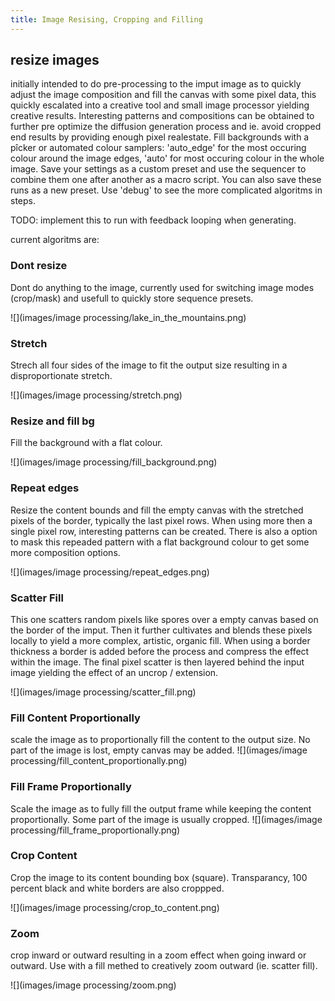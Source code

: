```yaml
---
title: Image Resising, Cropping and Filling
---
```

<!--
This file is part of stable-diffusion-webui (https://github.com/sd-webui/stable-diffusion-webui/).

Copyright 2022 sd-webui team.
This program is free software: you can redistribute it and/or modify
it under the terms of the GNU Affero General Public License as published by
the Free Software Foundation, either version 3 of the License, or
(at your option) any later version.

This program is distributed in the hope that it will be useful,
but WITHOUT ANY WARRANTY; without even the implied warranty of
MERCHANTABILITY or FITNESS FOR A PARTICULAR PURPOSE.  See the
GNU Affero General Public License for more details.

You should have received a copy of the GNU Affero General Public License
along with this program.  If not, see <http://www.gnu.org/licenses/>.
-->




## resize images
initially intended to do pre-processing to the imput image as to quickly adjust the image composition and fill the canvas with some pixel data,
this quickly escalated into a creative tool and small image processor yielding creative results.
Interesting patterns and compositions can be obtained to further pre optimize the diffusion generation process and ie. avoid cropped end results by providing enough pixel realestate.
Fill backgrounds with a pîcker or automated colour samplers: 'auto_edge' for the most occuring colour around the image edges, 'auto' for most occuring colour in the whole image.
Save your settings as a custom preset and use the sequencer to combine them one after another as a macro script. You can also save these runs as a new preset.
Use 'debug' to see the more complicated algoritms in steps.

TODO: implement this to run with feedback looping when generating.

current algoritms are:

### Dont resize
Dont do anything to the image, currently used for switching image modes (crop/mask) and usefull to quickly store sequence presets.

![](images/image processing/lake_in_the_mountains.png)

### Stretch
Strech all four sides of the image to fit the output size resulting in a disproportionate stretch. 

![](images/image processing/stretch.png)

### Resize and fill bg
Fill the background with a flat colour.

![](images/image processing/fill_background.png)

### Repeat edges
Resize the content bounds and fill the empty canvas with the stretched pixels of the border, typically the last pixel rows. 
When using more then a single pixel row, interesting patterns can be created.
There is also a option to mask this repeaded pattern with a flat background colour to get some more composition options.

![](images/image processing/repeat_edges.png)

### Scatter Fill
This one scatters random pixels like spores over a empty canvas based on the border of the imput. Then it further cultivates and blends these pixels locally to yield a more complex, artistic, organic fill.
When using a border thickness a border is added before the process and compress the effect within the image. 
The final pixel scatter is then layered behind the input image yielding the effect of an uncrop / extension.

![](images/image processing/scatter_fill.png)


### Fill Content Proportionally
scale the image as to proportionally fill the content to the output size. No part of the image is lost, empty canvas may be added.
![](images/image processing/fill_content_proportionally.png)


### Fill Frame Proportionally
Scale the image as to fully fill the output frame while keeping the content proportionally. Some part of the image is usually cropped.
![](images/image processing/fill_frame_proportionally.png)


### Crop Content
Crop the image to its content bounding box (square). Transparancy, 100 percent black and white borders are also croppped.

![](images/image processing/crop_to_content.png)

### Zoom
crop inward or outward resulting in a zoom effect when going inward or outward. 
Use with a fill methed to creatively zoom outward (ie. scatter fill).

![](images/image processing/zoom.png)

